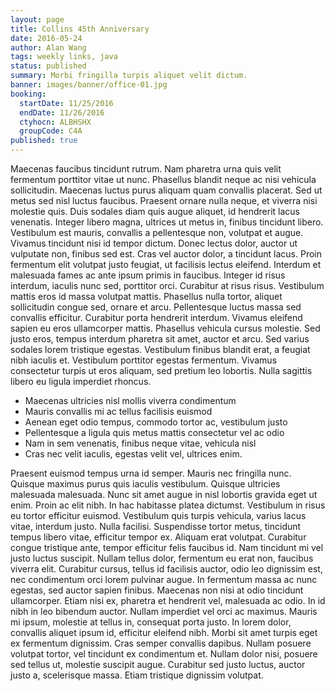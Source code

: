 ```yaml
---
layout: page
title: Collins 45th Anniversary
date: 2016-05-24
author: Alan Wang
tags: weekly links, java
status: published
summary: Morbi fringilla turpis aliquet velit dictum.
banner: images/banner/office-01.jpg
booking:
  startDate: 11/25/2016
  endDate: 11/26/2016
  ctyhocn: ALBHSHX
  groupCode: C4A
published: true
---
```

Maecenas faucibus tincidunt rutrum. Nam pharetra urna quis velit fermentum porttitor vitae ut nunc. Phasellus blandit neque ac nisi vehicula sollicitudin. Maecenas luctus purus aliquam quam convallis placerat. Sed ut metus sed nisl luctus faucibus. Praesent ornare nulla neque, et viverra nisi molestie quis. Duis sodales diam quis augue aliquet, id hendrerit lacus venenatis. Integer libero magna, ultrices ut metus in, finibus tincidunt libero. Vestibulum est mauris, convallis a pellentesque non, volutpat et augue. Vivamus tincidunt nisi id tempor dictum. Donec lectus dolor, auctor ut vulputate non, finibus sed est. Cras vel auctor dolor, a tincidunt lacus. Proin fermentum elit volutpat justo feugiat, ut facilisis lectus eleifend. Interdum et malesuada fames ac ante ipsum primis in faucibus. Integer id risus interdum, iaculis nunc sed, porttitor orci. Curabitur at risus risus.
Vestibulum mattis eros id massa volutpat mattis. Phasellus nulla tortor, aliquet sollicitudin congue sed, ornare et arcu. Pellentesque luctus massa sed convallis efficitur. Curabitur porta hendrerit interdum. Vivamus eleifend sapien eu eros ullamcorper mattis. Phasellus vehicula cursus molestie. Sed justo eros, tempus interdum pharetra sit amet, auctor et arcu. Sed varius sodales lorem tristique egestas. Vestibulum finibus blandit erat, a feugiat nibh iaculis et. Vestibulum porttitor egestas fermentum. Vivamus consectetur turpis ut eros aliquam, sed pretium leo lobortis. Nulla sagittis libero eu ligula imperdiet rhoncus.

* Maecenas ultricies nisl mollis viverra condimentum
* Mauris convallis mi ac tellus facilisis euismod
* Aenean eget odio tempus, commodo tortor ac, vestibulum justo
* Pellentesque a ligula quis metus mattis consectetur vel ac odio
* Nam in sem venenatis, finibus neque vitae, vehicula nisl
* Cras nec velit iaculis, egestas velit vel, ultrices enim.

Praesent euismod tempus urna id semper. Mauris nec fringilla nunc. Quisque maximus purus quis iaculis vestibulum. Quisque ultricies malesuada malesuada. Nunc sit amet augue in nisl lobortis gravida eget ut enim. Proin ac elit nibh. In hac habitasse platea dictumst. Vestibulum in risus eu tortor efficitur euismod. Vestibulum quis turpis vehicula, varius lacus vitae, interdum justo. Nulla facilisi. Suspendisse tortor metus, tincidunt tempus libero vitae, efficitur tempor ex. Aliquam erat volutpat. Curabitur congue tristique ante, tempor efficitur felis faucibus id. Nam tincidunt mi vel justo luctus suscipit. Nullam tellus dolor, fermentum eu erat non, faucibus viverra elit. Curabitur cursus, tellus id facilisis auctor, odio leo dignissim est, nec condimentum orci lorem pulvinar augue.
In fermentum massa ac nunc egestas, sed auctor sapien finibus. Maecenas non nisi at odio tincidunt ullamcorper. Etiam nisi ex, pharetra et hendrerit vel, malesuada ac odio. In id nibh in leo bibendum auctor. Nullam imperdiet vel orci ac maximus. Mauris mi ipsum, molestie at tellus in, consequat porta justo. In lorem dolor, convallis aliquet ipsum id, efficitur eleifend nibh. Morbi sit amet turpis eget ex fermentum dignissim. Cras semper convallis dapibus. Nullam posuere volutpat tortor, vel tincidunt ex condimentum et. Nullam dolor nisi, posuere sed tellus ut, molestie suscipit augue. Curabitur sed justo luctus, auctor justo a, scelerisque massa. Etiam tristique dignissim volutpat.
